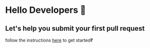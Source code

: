 # Hello Developers :wave:
## Let's help you submit your first pull request

follow the instructions [here](https://first-commit.netlify.com) to get started₹
